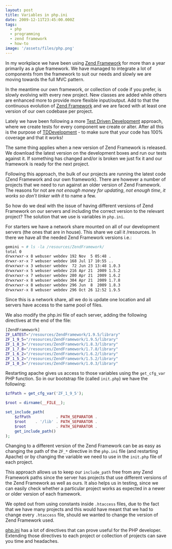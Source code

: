 ```yaml
---
layout: post
title: Variables in php.ini
date: 2009-12-11T23:45:00.000Z
tags:
  - php
  - programming
  - zend framework
  - how-to
image: '/assets/files/php.png'
---
```

In my workplace we have been using [Zend Framework](https://framework.zend.com/) for more than a year primarily as a glue framework. We have managed to integrate a lot of components from the framework to suit our needs and slowly we are moving towards the full MVC pattern.

In the meantime our own framework, or collection of code if you prefer, is slowly evolving with every new project. New classes are added while others are enhanced more to provide more flexible input/output. Add to that the continuous evolution of [Zend Framework](https://framework.zend.com/) and we are faced with at least one version of our own codebase per project.

Lately we have been following a more [Test Driven Development](/post/test-driven-development) approach, where we create tests for every component we create or alter. After all this is the purpose of [TDDevelopment](/post/test-driven-development) - to make sure that your code has 100% coverage and that it works!

The same thing applies when a new version of Zend Framework is released. We download the latest version on the development boxes and run our tests against it. If something has changed and/or is broken we just fix it and our framework is ready for the next project.

Following this approach, the bulk of our projects are running the latest code (Zend Framework and our own framework). There are however a number of projects that we need to run against an older version of Zend Framework. The reasons for not are *not enough money for updating*, *not enough time*, *it works so don't tinker with it* to name a few.

So how do we deal with the issue of having different versions of Zend Framework on our servers and including the correct version to the relevant project? The solution that we use is variables in `php.ini`.

For starters we have a network share mounted on all of our development servers (the ones that are in house). This share we call it /resources. In there we have all the needed Zend Framework versions i.e.:

```sh
gemini ~ # ls -la /resources/ZendFramework/
total 0
drwxrwxr-x 8 webuser webdev 192 Nov  5 05:48 .
drwxr-xr-x 7 webuser webdev 168 Jul 17 10:55 ..
drwxrwxr-x 3 webuser webdev  72 Jun 23 13:48 1.0.3
drwxrwxr-x 5 webuser webdev 216 Apr 21  2009 1.5.2
drwxrwxr-x 7 webuser webdev 280 Apr 21  2009 1.6.2
drwxrwxr-x 8 webuser webdev 304 Apr 21  2009 1.7.8
drwxrwxr-x 8 webuser webdev 296 Jun  8  2009 1.8.3
drwxrwxr-x 8 webuser webdev 296 Oct 26 12:52 1.9.5
```

Since this is a network share, all we do is update one location and all servers have access to the same pool of files.

We also modify the php.ini file of each server, adding the following directives at the end of the file:

```sh
[ZendFramework]
ZF_LATEST="/resources/ZendFramework/1.9.5/library"
ZF_1_9_5="/resources/ZendFramework/1.9.5/library"
ZF_1_8_3="/resources/ZendFramework/1.8.3/library"
ZF_1_7_8="/resources/ZendFramework/1.7.8/library"
ZF_1_6_2="/resources/ZendFramework/1.6.2/library"
ZF_1_5_2="/resources/ZendFramework/1.5.2/library"
ZF_1_0_3="/resources/ZendFramework/1.0.3/library"
```

Restarting apache gives us access to those variables using the `get_cfg_var` PHP function. So in our bootstrap file (called `init.php`) we have the following:

```php
$zfPath = get_cfg_var('ZF_1_9_5');

$root = dirname(__FILE__);

set_include_path(
    $zfPath           . PATH_SEPARATOR .
    $root    . '/lib' . PATH_SEPARATOR .
    $root             . PATH_SEPARATOR .
    get_include_path()
);
```

Changing to a different version of the Zend Framework can be as easy as changing the path of the `ZF_*` directive in the `php.ini` file (and restarting Apache) or by changing the variable we need to use in the `init.php` file of each project.

This approach allows us to keep our `include_path` free from any Zend Framework paths since the server has projects that use different versions of the Zend Framework as well as ours. It also helps us in testing, since we can easily check whether a particular project works as expected in a newer or older version of each framework.

We opted out from using constants inside `.htaccess` files, due to the fact that we have many projects and this would have meant that we had to change every `.htaccess` file, should we wanted to change the version of Zend Framework used.

[php.ini](https://php.net/manual/en/ini.core.php) has a lot of directives that can prove useful for the PHP developer. Extending those directives to each project or collection of projects can save you time and headaches.
